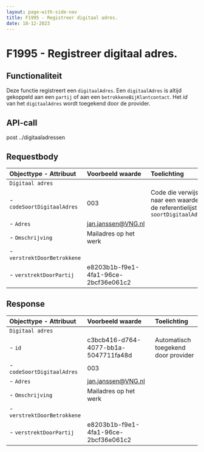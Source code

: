 ```yaml
---
layout: page-with-side-nav
title: F1995 - Registreer digitaal adres.
date: 18-12-2023
---
```


# F1995 - Registreer digitaal adres.

## Functionaliteit

Deze functie registreert een `digitaalAdres`. 
Een `digitaalAdres` is altijd gekoppeld aan een `partij` of aan een `betrokkeneBijKlantcontact`.
Het *id* van het `digitaalAdres` wordt toegekend door de provider. 

## API-call

post ../digitaaladressen                          

## Requestbody 

| Objecttype - Attribuut | Voorbeeld waarde | Toelichting |
| :----------- | :----------- | :----------- |
| `Digitaal adres` | | |
| - `codeSoortDigitaalAdres` | 003 | Code die verwijst naar een waarde in de referentielijst `soortDigitaalAdres` | 
| - `Adres` | jan.janssen@VNG.nl | | 
| - `Omschrijving` | Mailadres op het werk | | 
| - `verstrektDoorBetrokkene` | | |
| - `verstrektDoorPartij` | e8203b1b-f9e1-4fa1-96ce-2bcf36e061c2 | | 

## Response 

| Objecttype - Attribuut | Voorbeeld waarde | Toelichting |
| :----------- | :----------- | :----------- |
| `Digitaal adres` | | |
| - `id` | c3bcb416-d764-4077-bb1a-5047711fa48d | Automatisch toegekend door provider | 
| - `codeSoortDigitaalAdres` | 003 | | 
| - `Adres` | jan.janssen@VNG.nl | | 
| - `Omschrijving` | Mailadres op het werk | | 
| - `verstrektDoorBetrokkene` | | |
| - `verstrektDoorPartij` | e8203b1b-f9e1-4fa1-96ce-2bcf36e061c2 | | 
